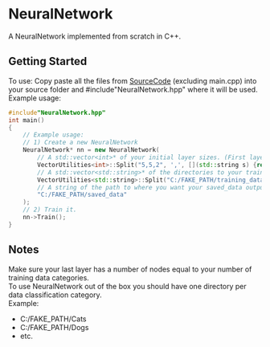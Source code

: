 # NeuralNetwork
A NeuralNetwork implemented from scratch in C++.
## Getting Started
To use: Copy paste all the files from [SourceCode](NeuralNetwork/SourceCode/) (excluding main.cpp) into your source folder and #include"NeuralNetwork.hpp" where it will be used.<br>
Example usage:
```c++
#include"NeuralNetwork.hpp"
int main()
{
    // Example usage:
    // 1) Create a new NeuralNetwork
    NeuralNetwork* nn = new NeuralNetwork(
        // A std::vector<int>* of your initial layer sizes. (First layer will be dynamically changed in training).
        VectorUtilities<int>::Split("5,5,2", ',', [](std::string s) {return std::stoi(s);}), 
        // A std::vector<std::string>* of the directories to your training data.
        VectorUtilities<std::string>::Split("C:/FAKE_PATH/training_data/Cat,C:/FAKE_PATH/training_data/Dog", ','),
        // A string of the path to where you want your saved_data output.
        "C:/FAKE_PATH/saved_data"
    );
    // 2) Train it.
    nn->Train();
}
```
## Notes
Make sure your last layer has a number of nodes equal to your number of training data categories.<br>
To use NeuralNetwork out of the box you should have one directory per data classification category.<br>
Example:
* C:/FAKE_PATH/Cats
* C:/FAKE_PATH/Dogs
* etc.<br>
